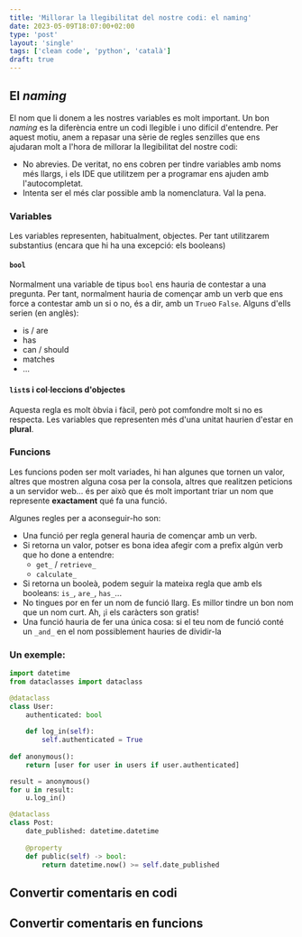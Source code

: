 ```yaml
---                                                                             
title: 'Millorar la llegibilitat del nostre codi: el naming'
date: 2023-05-09T18:07:00+02:00
type: 'post'
layout: 'single'
tags: ['clean code', 'python', 'català']
draft: true
---
```



## El *naming*
El nom que li donem a les nostres variables es molt important. Un bon *naming* es la diferència entre un codi llegible i uno difícil d'entendre. Per aquest motiu, anem a repasar una sèrie de regles senzilles que ens ajudaran molt a l'hora de millorar la llegibilitat del nostre codi:

 - No abrevies. De veritat, no ens cobren per tindre variables amb noms més llargs, i els IDE que utilitzem per a programar ens ajuden amb l'autocompletat.
 - Intenta ser el més clar possible amb la nomenclatura. Val la pena.

### Variables
Les variables representen, habitualment, objectes. Per tant utilitzarem substantius (encara que hi ha una excepció: els booleans)

#### `bool`
Normalment una variable de tipus `bool` ens hauria de contestar a una pregunta. Per tant, normalment hauria de començar amb un verb que ens force a contestar amb un si o no, és a dir, amb un `True`o `False`. Alguns d'ells serien (en anglès):
 - is / are
 - has
 - can / should
 - matches
 - ...

#### `list`s i col·leccions d'objectes
Aquesta regla es molt òbvia i fàcil, però pot comfondre molt si no es respecta. Les variables que representen més d'una unitat haurien d'estar en **plural**.

### Funcions
Les funcions poden ser molt variades, hi han algunes que tornen un valor, altres que mostren alguna cosa per la consola, altres que realitzen peticions a un servidor web... és per això que és molt important triar un nom que represente **exactament** qué fa una funció.

Algunes regles per a aconseguir-ho son:
 - Una funció per regla general hauria de començar amb un verb.
 - Si retorna un valor, potser es bona idea afegir com a prefix algún verb que ho done a entendre:
    - `get_` / `retrieve_`
    - `calculate_`
 - Si retorna un booleà, podem seguir la mateixa regla que amb els booleans: `is_`, `are_`, `has_`...
 - No tingues por en fer un nom de funció llarg. Es millor tindre un bon nom que un nom curt. Ah, ¡i els caràcters son gratis!
 - Una funció hauria de fer una única cosa: si el teu nom de funció conté un `_and_` en el nom possiblement hauries de dividir-la


### Un exemple:
```python
import datetime
from dataclasses import dataclass

@dataclass
class User:
    authenticated: bool
        
    def log_in(self):
        self.authenticated = True
    
def anonymous():
    return [user for user in users if user.authenticated]

result = anonymous()
for u in result:
    u.log_in()

@dataclass
class Post:
    date_published: datetime.datetime
    
    @property
    def public(self) -> bool:
        return datetime.now() >= self.date_published
```

## Convertir comentaris en codi


## Convertir comentaris en funcions
